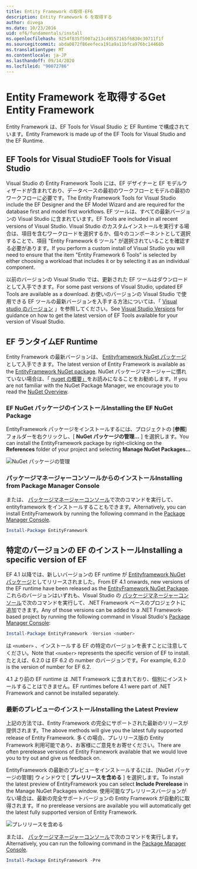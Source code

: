 ```yaml
---
title: Entity Framework の取得-EF6
description: Entity Framework 6 を取得する
author: divega
ms.date: 10/23/2016
uid: ef6/fundamentals/install
ms.openlocfilehash: 9254f835f5007a213c49557165f6830c30711f1f
ms.sourcegitcommit: abda0872f86eefeca191a9a11bfca976bc14468b
ms.translationtype: MT
ms.contentlocale: ja-JP
ms.lasthandoff: 09/14/2020
ms.locfileid: "90072786"
---
```

# <a name="get-entity-framework"></a><span data-ttu-id="31ef4-103">Entity Framework を取得する</span><span class="sxs-lookup"><span data-stu-id="31ef4-103">Get Entity Framework</span></span>
<span data-ttu-id="31ef4-104">Entity Framework は、EF Tools for Visual Studio と EF Runtime で構成されています。</span><span class="sxs-lookup"><span data-stu-id="31ef4-104">Entity Framework is made up of the EF Tools for Visual Studio and the EF Runtime.</span></span>

## <a name="ef-tools-for-visual-studio"></a><span data-ttu-id="31ef4-105">EF Tools for Visual Studio</span><span class="sxs-lookup"><span data-stu-id="31ef4-105">EF Tools for Visual Studio</span></span>

<span data-ttu-id="31ef4-106">Visual Studio の Entity Framework Tools には、EF デザイナーと EF モデルウィザードが含まれており、データベースの最初のワークフローとモデルの最初のワークフローに必要です。</span><span class="sxs-lookup"><span data-stu-id="31ef4-106">The Entity Framework Tools for Visual Studio include the EF Designer and the EF Model Wizard and are required for the database first and model first workflows.</span></span> <span data-ttu-id="31ef4-107">EF ツールは、すべての最新バージョンの Visual Studio に含まれています。</span><span class="sxs-lookup"><span data-stu-id="31ef4-107">EF Tools are included in all recent versions of Visual Studio.</span></span> <span data-ttu-id="31ef4-108">Visual Studio のカスタムインストールを実行する場合は、項目を含むワークロードを選択するか、個々のコンポーネントとして選択することで、項目 "Entity Framework 6 ツール" が選択されていることを確認する必要があります。</span><span class="sxs-lookup"><span data-stu-id="31ef4-108">If you perform a custom install of Visual Studio you will need to ensure that the item "Entity Framework 6 Tools" is selected by either choosing a workload that includes it or by selecting it as an individual component.</span></span>

<span data-ttu-id="31ef4-109">以前のバージョンの Visual Studio では、更新された EF ツールはダウンロードとして入手できます。</span><span class="sxs-lookup"><span data-stu-id="31ef4-109">For some past versions of Visual Studio, updated EF Tools are available as a download.</span></span> <span data-ttu-id="31ef4-110">お使いのバージョンの Visual Studio で使用できる EF ツールの最新バージョンを入手する方法については、「 [Visual studio のバージョン](xref:ef6/what-is-new/visual-studio) 」を参照してください。</span><span class="sxs-lookup"><span data-stu-id="31ef4-110">See [Visual Studio Versions](xref:ef6/what-is-new/visual-studio) for guidance on how to get the latest version of EF Tools available for your version of Visual Studio.</span></span>

## <a name="ef-runtime"></a><span data-ttu-id="31ef4-111">EF ランタイム</span><span class="sxs-lookup"><span data-stu-id="31ef4-111">EF Runtime</span></span>

<span data-ttu-id="31ef4-112">Entity Framework の最新バージョンは、 [Entityframework NuGet パッケージ](https://nuget.org/packages/EntityFramework/)として入手できます。</span><span class="sxs-lookup"><span data-stu-id="31ef4-112">The latest version of Entity Framework is available as the [EntityFramework NuGet package](https://nuget.org/packages/EntityFramework/).</span></span> <span data-ttu-id="31ef4-113">NuGet パッケージマネージャーに慣れていない場合は、「 [nuget の概要」](/nuget/consume-packages/overview-and-workflow)をお読みになることをお勧めします。</span><span class="sxs-lookup"><span data-stu-id="31ef4-113">If you are not familiar with the NuGet Package Manager, we encourage you to read the [NuGet Overview](/nuget/consume-packages/overview-and-workflow).</span></span>

### <a name="installing-the-ef-nuget-package"></a><span data-ttu-id="31ef4-114">EF NuGet パッケージのインストール</span><span class="sxs-lookup"><span data-stu-id="31ef4-114">Installing the EF NuGet Package</span></span>

<span data-ttu-id="31ef4-115">EntityFramework パッケージをインストールするには、プロジェクトの [**参照**] フォルダーを右クリックし、[ **NuGet パッケージの管理...** ] を選択します。</span><span class="sxs-lookup"><span data-stu-id="31ef4-115">You can install the EntityFramework package by right-clicking on the **References** folder of your project and selecting **Manage NuGet Packages…**</span></span>

![NuGet パッケージの管理](~/ef6/media/managenugetpackages.png)

### <a name="installing-from-package-manager-console"></a><span data-ttu-id="31ef4-117">パッケージマネージャーコンソールからのインストール</span><span class="sxs-lookup"><span data-stu-id="31ef4-117">Installing from Package Manager Console</span></span>

<span data-ttu-id="31ef4-118">または、 [パッケージマネージャーコンソール](https://docs.nuget.org/docs/start-here/using-the-package-manager-console)で次のコマンドを実行して、entityframework をインストールすることもできます。</span><span class="sxs-lookup"><span data-stu-id="31ef4-118">Alternatively, you can install EntityFramework by running the following command in the [Package Manager Console](https://docs.nuget.org/docs/start-here/using-the-package-manager-console).</span></span>

``` powershell
Install-Package EntityFramework
```

## <a name="installing-a-specific-version-of-ef"></a><span data-ttu-id="31ef4-119">特定のバージョンの EF のインストール</span><span class="sxs-lookup"><span data-stu-id="31ef4-119">Installing a specific version of EF</span></span>

<span data-ttu-id="31ef4-120">EF 4.1 以降では、新しいバージョンの EF runtime が [Entityframework NuGet パッケージ](https://www.nuget.org/packages/EntityFramework/)としてリリースされました。</span><span class="sxs-lookup"><span data-stu-id="31ef4-120">From EF 4.1 onwards, new versions of the EF runtime have been released as the [EntityFramework NuGet Package](https://www.nuget.org/packages/EntityFramework/).</span></span> <span data-ttu-id="31ef4-121">これらのバージョンはいずれも、Visual Studio の [パッケージマネージャーコンソール](https://docs.nuget.org/docs/start-here/using-the-package-manager-console)で次のコマンドを実行して、.NET Framework ベースのプロジェクトに追加できます。</span><span class="sxs-lookup"><span data-stu-id="31ef4-121">Any of those versions can be added to a .NET Framework-based project by running the following command in Visual Studio's [Package Manager Console](https://docs.nuget.org/docs/start-here/using-the-package-manager-console):</span></span>

``` powershell
Install-Package EntityFramework -Version <number>
```

<span data-ttu-id="31ef4-122">は `<number>` 、インストールする EF の特定のバージョンを表すことに注意してください。</span><span class="sxs-lookup"><span data-stu-id="31ef4-122">Note that `<number>` represents the specific version of EF to install.</span></span> <span data-ttu-id="31ef4-123">たとえば、6.2.0 は EF 6.2 の number のバージョンです。</span><span class="sxs-lookup"><span data-stu-id="31ef4-123">For example, 6.2.0 is the version of number for EF 6.2.</span></span>   

<span data-ttu-id="31ef4-124">4.1 より前の EF runtime は .NET Framework に含まれており、個別にインストールすることはできません。</span><span class="sxs-lookup"><span data-stu-id="31ef4-124">EF runtimes before 4.1 were part of .NET Framework and cannot be installed separately.</span></span>

### <a name="installing-the-latest-preview"></a><span data-ttu-id="31ef4-125">最新のプレビューのインストール</span><span class="sxs-lookup"><span data-stu-id="31ef4-125">Installing the Latest Preview</span></span>

<span data-ttu-id="31ef4-126">上記の方法では、Entity Framework の完全にサポートされた最新のリリースが提供されます。</span><span class="sxs-lookup"><span data-stu-id="31ef4-126">The above methods will give you the latest fully supported release of Entity Framework.</span></span> <span data-ttu-id="31ef4-127">多くの場合、プレリリース版の Entity Framework 利用可能であり、お客様にご意見をお寄せください。</span><span class="sxs-lookup"><span data-stu-id="31ef4-127">There are often prerelease versions of Entity Framework available that we would love you to try out and give us feedback on.</span></span>

<span data-ttu-id="31ef4-128">EntityFramework の最新のプレビューをインストールするには、[NuGet パッケージの管理] ウィンドウで [ **プレリリースを含める** ] を選択します。</span><span class="sxs-lookup"><span data-stu-id="31ef4-128">To install the latest preview of EntityFramework you can select **Include Prerelease** in the Manage NuGet Packages window.</span></span> <span data-ttu-id="31ef4-129">使用可能なプレリリースバージョンがない場合は、最新の完全サポートバージョンの Entity Framework が自動的に取得されます。</span><span class="sxs-lookup"><span data-stu-id="31ef4-129">If no prerelease versions are available you will automatically get the latest fully supported version of Entity Framework.</span></span>

![プレリリースを含める](~/ef6/media/includeprerelease.png)

<span data-ttu-id="31ef4-131">または、 [パッケージマネージャーコンソール](https://docs.nuget.org/docs/start-here/using-the-package-manager-console)で次のコマンドを実行します。</span><span class="sxs-lookup"><span data-stu-id="31ef4-131">Alternatively, you can run the following command in the [Package Manager Console](https://docs.nuget.org/docs/start-here/using-the-package-manager-console).</span></span>

``` powershell
Install-Package EntityFramework -Pre
```
